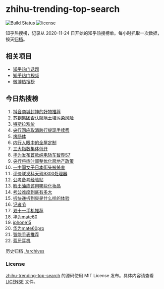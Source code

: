 # zhihu-trending-top-search

[![Build Status](https://github.com/justjavac/zhihu-trending-top-search/workflows/ci/badge.svg?branch=main)](https://github.com/justjavac/zhihu-trending-top-search/actions)
[![license](https://img.shields.io/github/license/justjavac/zhihu-trending-top-search)](https://github.com/justjavac/zhihu-trending-top-search/blob/main/LICENSE)

知乎热搜榜，记录从 2020-11-24 日开始的知乎热搜榜单。每小时抓取一次数据，按天[归档](./archives)。

## 相关项目

- [知乎热门话题](https://github.com/justjavac/zhihu-trending-hot-questions)
- [知乎热门视频](https://github.com/justjavac/zhihu-trending-hot-video)
- [微博热搜榜](https://github.com/justjavac/weibo-trending-hot-search)

## 今日热搜榜

<!-- BEGIN -->
<!-- 最后更新时间 Fri Nov 10 2023 11:07:33 GMT+0800 (China Standard Time) -->

1. [抖音商城封神的好物推荐](https://www.zhihu.com/search?q=%E6%8A%96%E9%9F%B3%E5%95%86%E5%9F%8E%E5%B0%81%E7%A5%9E%E7%9A%84%E5%A5%BD%E7%89%A9%E6%8E%A8%E8%8D%90)
1. [苏钢集团否认隐瞒土壤污染风险](https://www.zhihu.com/search?q=%E8%8B%8F%E9%92%A2%E9%9B%86%E5%9B%A2%E5%90%A6%E8%AE%A4%E9%9A%90%E7%9E%92%E5%9C%9F%E5%A3%A4%E6%B1%A1%E6%9F%93%E9%A3%8E%E9%99%A9)
1. [特斯拉涨价](https://www.zhihu.com/search?q=%E7%89%B9%E6%96%AF%E6%8B%89%E6%B6%A8%E4%BB%B7)
1. [央行回应取消跨行提现手续费](https://www.zhihu.com/search?q=%E5%A4%AE%E8%A1%8C%E5%9B%9E%E5%BA%94%E5%8F%96%E6%B6%88%E8%B7%A8%E8%A1%8C%E6%8F%90%E7%8E%B0%E6%89%8B%E7%BB%AD%E8%B4%B9)
1. [烤肠体](https://www.zhihu.com/search?q=%E7%83%A4%E8%82%A0%E4%BD%93)
1. [内行人眼中的全屋定制](https://www.zhihu.com/search?q=%E5%86%85%E8%A1%8C%E4%BA%BA%E7%9C%BC%E4%B8%AD%E7%9A%84%E5%85%A8%E5%B1%8B%E5%AE%9A%E5%88%B6)
1. [三大指数集体低开](https://www.zhihu.com/search?q=%E4%B8%89%E5%A4%A7%E6%8C%87%E6%95%B0%E9%9B%86%E4%BD%93%E4%BD%8E%E5%BC%80)
1. [华为发布首款纯电轿车智界S7](https://www.zhihu.com/search?q=%E5%8D%8E%E4%B8%BA%E5%8F%91%E5%B8%83%E9%A6%96%E6%AC%BE%E7%BA%AF%E7%94%B5%E8%BD%BF%E8%BD%A6%E6%99%BA%E7%95%8CS7)
1. [央行将适时调整优化房地产政策](https://www.zhihu.com/search?q=%E5%A4%AE%E8%A1%8C%E5%B0%86%E9%80%82%E6%97%B6%E8%B0%83%E6%95%B4%E4%BC%98%E5%8C%96%E6%88%BF%E5%9C%B0%E4%BA%A7%E6%94%BF%E7%AD%96)
1. [一中国女子日本街头被杀害](https://www.zhihu.com/search?q=%E4%B8%80%E4%B8%AD%E5%9B%BD%E5%A5%B3%E5%AD%90%E6%97%A5%E6%9C%AC%E8%A1%97%E5%A4%B4%E8%A2%AB%E6%9D%80%E5%AE%B3)
1. [评价联发科天玑9300处理器](https://www.zhihu.com/search?q=%E8%AF%84%E4%BB%B7%E8%81%94%E5%8F%91%E7%A7%91%E5%A4%A9%E7%8E%919300%E5%A4%84%E7%90%86%E5%99%A8)
1. [公考备考经验贴](https://www.zhihu.com/search?q=%E5%85%AC%E8%80%83%E5%A4%87%E8%80%83%E7%BB%8F%E9%AA%8C%E8%B4%B4)
1. [脸出油应该用哪些化妆品](https://www.zhihu.com/search?q=%E8%84%B8%E5%87%BA%E6%B2%B9%E5%BA%94%E8%AF%A5%E7%94%A8%E5%93%AA%E4%BA%9B%E5%8C%96%E5%A6%86%E5%93%81)
1. [考公难度到底有多大](https://www.zhihu.com/search?q=%E8%80%83%E5%85%AC%E9%9A%BE%E5%BA%A6%E5%88%B0%E5%BA%95%E6%9C%89%E5%A4%9A%E5%A4%A7)
1. [拆快递拆到爽是什么样的体验](https://www.zhihu.com/search?q=%E6%8B%86%E5%BF%AB%E9%80%92%E6%8B%86%E5%88%B0%E7%88%BD%E6%98%AF%E4%BB%80%E4%B9%88%E6%A0%B7%E7%9A%84%E4%BD%93%E9%AA%8C)
1. [记者节](https://www.zhihu.com/search?q=%E8%AE%B0%E8%80%85%E8%8A%82)
1. [双十一手机推荐](https://www.zhihu.com/search?q=%E5%8F%8C%E5%8D%81%E4%B8%80%E6%89%8B%E6%9C%BA%E6%8E%A8%E8%8D%90)
1. [华为mate60](https://www.zhihu.com/search?q=%E5%8D%8E%E4%B8%BAmate60)
1. [iphone15](https://www.zhihu.com/search?q=iphone15)
1. [华为mate60pro](https://www.zhihu.com/search?q=%E5%8D%8E%E4%B8%BAmate60pro)
1. [智能手表推荐](https://www.zhihu.com/search?q=%E6%99%BA%E8%83%BD%E6%89%8B%E8%A1%A8%E6%8E%A8%E8%8D%90)
1. [蓝牙耳机](https://www.zhihu.com/search?q=%E8%93%9D%E7%89%99%E8%80%B3%E6%9C%BA)

<!-- END -->

历史归档 [./archives](./archives)

### License

[zhihu-trending-top-search](https://github.com/justjavac/zhihu-trending-top-search) 的源码使用 MIT License
发布。具体内容请查看 [LICENSE](./LICENSE) 文件。

